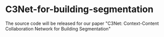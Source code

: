 # C3Net-for-building-segmentation

The source code will be  released for our paper "C3Net: Context-Content Collaboration Network for Building Segmentation"
